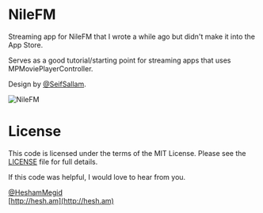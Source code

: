 NileFM
======

Streaming app for NileFM that I wrote a while ago but didn't make it into the App Store.

Serves as a good tutorial/starting point for streaming apps that uses MPMoviePlayerController.

Design by [@SeifSallam](http://twitter.com/SeifSallam).

![NileFM](https://raw.github.com/HeshamMegid/NileFM/master/Screenshot.png)

# License

This code is licensed under the terms of the MIT License. Please see the [LICENSE](LICENSE.md) file for full details.

If this code was helpful, I would love to hear from you.

[@HeshamMegid](http://twitter.com/HeshamMegid)   
[http://hesh.am](http://hesh.am)
